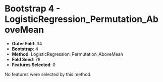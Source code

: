 # Bootstrap 4 - LogisticRegression_Permutation_AboveMean

- **Outer Fold**: 34
- **Bootstrap**: 4
- **Method**: LogisticRegression_Permutation_AboveMean
- **Fold Seed**: 78
- **Features Selected**: 0

No features were selected by this method.
